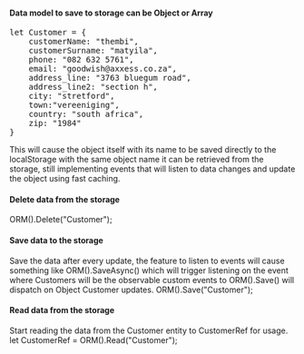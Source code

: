 
<h4>Data model to save to storage can be Object or Array</h4>


<pre>
let Customer = {
    customerName: "thembi",
    customerSurname: "matyila",
    phone: "082 632 5761",
    email: "goodwish@axxess.co.za",
    address_line: "3763 bluegum road",
    address_line2: "section h",
    city: "stretford",
    town:"vereeniging",
    country: "south africa",
    zip: "1984"
}
</pre>

<p class="color:silver">
    This will cause the object itself with its name to be saved directly to the localStorage with the same object name it can be retrieved from the storage, still implementing events that will listen to data changes and update the object using fast caching.    
</p>

<h4>Delete data from the storage</h4>

ORM().Delete("Customer");

<h4>Save data to the storage</h4>
Save the data after every update, the feature to listen to events will cause something like ORM().SaveAsync() which will trigger listening on the event where Customers will be the observable custom events to ORM().Save() will dispatch on Object Customer updates.
ORM().Save("Customer"); 

<h4>Read data from the storage</h4>

Start reading the data from the Customer entity to CustomerRef for usage.
let CustomerRef = ORM().Read("Customer");
